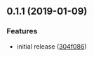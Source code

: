## 0.1.1 (2019-01-09)


### Features

* initial release ([304f086](https://github.com/dumberjs/gulp-vue-file/commit/304f086))



